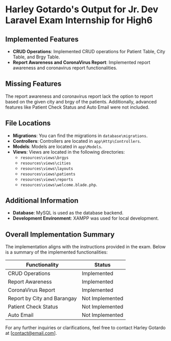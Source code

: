 # Harley Gotardo's Output for Jr. Dev Laravel Exam Internship for High6

## Implemented Features

- **CRUD Operations**: Implemented CRUD operations for Patient Table, City Table, and Brgy Table.
- **Report Awareness and CoronaVirus Report**: Implemented report awareness and coronavirus report functionalities.
  
## Missing Features

The report awareness and coronavirus report lack the option to report based on the given city and brgy of the patients. Additionally, advanced features like Patient Check Status and Auto Email were not included.

## File Locations

- **Migrations**: You can find the migrations in `database\migrations`.
- **Controllers**: Controllers are located in `app\Http\Controllers`.
- **Models**: Models are located in `app\Models`.
- **Views**: Views are located in the following directories:
  - `resources\views\brgys`
  - `resources\views\cities`
  - `resources\views\layouts`
  - `resources\views\patients`
  - `resources\views\reports`
  - `resources\views\welcome.blade.php`.

## Additional Information

- **Database**: MySQL is used as the database backend.
- **Development Environment**: XAMPP was used for local development.

## Overall Implementation Summary

The implementation aligns with the instructions provided in the exam. Below is a summary of the implemented functionalities:

| Functionality               | Status     |
|-----------------------------|------------|
| CRUD Operations             | Implemented|
| Report Awareness           | Implemented|
| CoronaVirus Report          | Implemented|
| Report by City and Barangay| Not Implemented|
| Patient Check Status        | Not Implemented|
| Auto Email                  | Not Implemented|

For any further inquiries or clarifications, feel free to contact Harley Gotardo at [contact@email.com].
